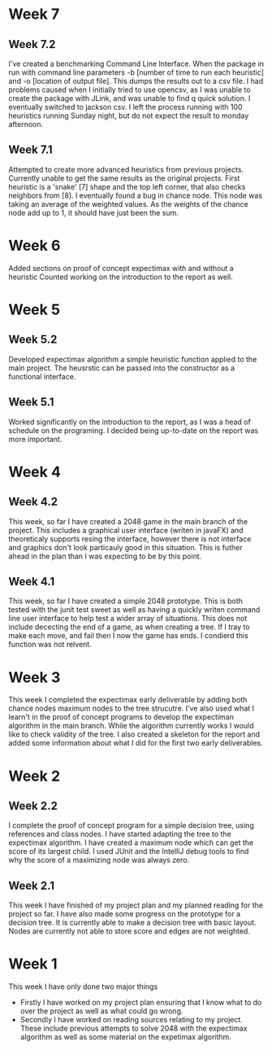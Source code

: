 # Week 7
## Week 7.2
I've created a benchmarking Command Line Interface. When the package
in run with command line parameters -b \[number of time to run each heuristic\]
and -o \[location of output file\]. This dumps the results out to a csv file.
I had problems caused when I initially tried to use opencsv, as I was unable
to create the package with JLink, and was unable to find q quick solution.
I eventually switched to jackson csv. I left the process running with 100
heuristics running Sunday night, but do not expect the result to monday 
afternoon.


## Week 7.1
Attempted to create more advanced heuristics from previous projects.
Currently unable to get the same results as the original projects.
First heuristic is a 'snake' [7] shape and the top left corner,
that also checks neighbors from [8]. I eventually found a bug in chance node.
This node was taking an average of the weighted values. As the weights of
the chance node add up to 1, it should have just been the sum.


# Week 6
Added sections on proof of concept expectimax with and without a heuristic
Counted working on the introduction to the report as well.

# Week 5
## Week 5.2
Developed expectimax algorithm a simple heuristic function applied to the
main project. The heusrstic can be passed into the constructor as a functional
interface.

## Week 5.1
Worked significantly on the introduction to the report, as I was a head of
schedule on the programing. I decided being up-to-date on the report was more
important.


# Week 4
## Week 4.2
This week, so far I have created a 2048 game in the main branch of the project.
This includes a graphical user interface (writen in javaFX) and theoreticaly
supports resing the interface, however there is not interface and graphics don't
look particauly good in this situation. This is futher ahead in the plan than
I was expecting to be by this point.


## Week 4.1
This week, so far I have created a simple 2048 prototype. This is both tested
with the junit test sweet as well as having a quickly writen command line
user interface to help test a wider array of situations. This does not include
dececting the end of a game, as when creating a tree. If I tray to make each move,
and fail then I now the game has ends. I condierd this function was not relvent.

# Week 3

This week I completed the expectimax early deliverable by adding both chance nodes
maximum nodes to the tree strucutre. I've also used what I learn't in the proof of
concept programs to develop the expectiman algorithm in the main branch. While the
algorithm currently works I would like to check validity of the tree. I also created 
a skeleton for the report and added some information about what I did for the first 
two early deliverables.

# Week 2

## Week 2.2

I complete the proof of concept program for a simple decision tree,
using references and class nodes. I have started adapting the tree to
the expectimax algorithm. I have created a maximum node which can get the score
of its largest child. I used JUnit and the IntelliJ debug tools to find why the
score of a maximizing node was always zero.

## Week 2.1

This week I have finished of my project plan and my planned reading for the
project so far. I have also made some progress on the prototype for a
decision tree. It is currently able to make a decision tree with basic layout.
Nodes are currently not able to store score and edges are not weighted.

# Week 1

This week I have only done two major things

* Firstly I have worked on my project plan ensuring that I know what to do over the
  project as well as what could go wrong.
* Secondly I have worked on reading sources relating to my project. These include 
  previous attempts to solve 2048 with the expectimax algorithm as well as some 
  material on the expetimax algorithm.
